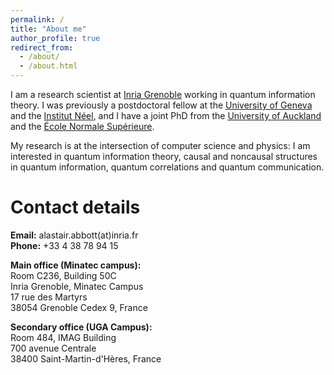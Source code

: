 ```yaml
---
permalink: /
title: "About me"
author_profile: true
redirect_from: 
  - /about/
  - /about.html
---
```


I am a research scientist at [Inria Grenoble](https://www.inria.fr/en/centre-inria-grenoble-rhone-alpes) working in quantum information theory. I was previously a postdoctoral fellow at the [University of Geneva](https://www.unige.ch/gap/qic/theory/) and the [Institut Néel](https://neel.cnrs.fr/), and I have a joint PhD from the [University of Auckland](https://www.auckland.ac.nz/) and the [École Normale Supérieure](https://www.ens.psl.eu/).

My research is at the intersection of computer science and physics: I am interested in quantum information theory, causal and noncausal structures in quantum information, quantum correlations and quantum communication.

# Contact details

**Email:** alastair.abbott(at)inria.fr  
**Phone:** +33 4 38 78 94 15

**Main office (Minatec campus):**  
Room C236, Building 50C  
Inria Grenoble, Minatec Campus  
17 rue des Martyrs  
38054 Grenoble Cedex 9, France  

**Secondary office (UGA Campus):**  
Room 484, IMAG Building  
700 avenue Centrale  
38400 Saint-Martin-d'Hères, France  
